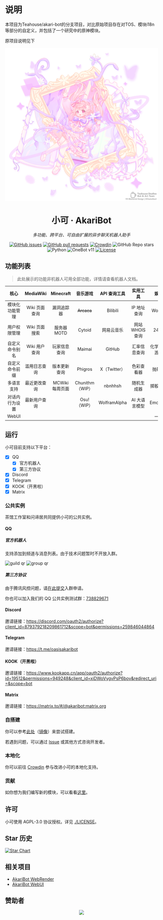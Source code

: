 # 说明
本项目为Teahouse/akari-bot的分支项目，对比原始项目存在对TOS、模块i18n等部分的自定义，并包括了一个研究中的原神模块。

原项目说明见下

<div align="center">
<img width="512" src="./assets/character_marked.png" alt="logo">

# 小可 · AkariBot

_多功能、跨平台、可自由扩展的异步聊天机器人助手_

[![GitHub issues](https://img.shields.io/github/issues/Teahouse-Studios/akari-bot)](https://github.com/Teahouse-Studios/akari-bot/issues)
[![GitHub pull requests](https://img.shields.io/github/issues-pr/Teahouse-Studios/akari-bot)](https://github.com/Teahouse-Studios/akari-bot/pulls)
[![Crowdin](https://badges.crowdin.net/akari-bot/localized.svg)](https://crowdin.com/project/akari-bot)
![GitHub Repo stars](https://img.shields.io/github/stars/Teahouse-Studios/akari-bot?style=social)
<br>
![Python](https://img.shields.io/badge/Python-3.12+-blue)
![OneBot v11](https://img.shields.io/badge/OneBot-v11-black)
[![License](https://img.shields.io/github/license/Teahouse-Studios/akari-bot)](https://github.com/Teahouse-Studios/akari-bot/blob/master/LICENSE)
</div>

## 功能列表
> 此处展示的功能非机器人可用全部功能，详情请查看机器人文档。

| 核心          | MediaWiki    | Minecraft      | 音乐游戏        | API 查询工具  | 实用工具         | 娱乐       | RSS               |
| :-----------: | :----------: | :------------: | :------------: | :-----------: |  :------------: | :--------: | :---------------: |
| 模块化功能管理  | Wiki 页面查询 | 漏洞追踪器     | ~~Arcaea~~     | Bilibili      | IP 地址查询     | Wordle     | MC 版本更新推送     |
| 用户权限管理    | Wiki 页面搜索 | 服务器 MOTD    | Cytoid         | 网易云音乐    | 网站 WHOIS 查询 | 24 点       | MC 新闻推送        |
| 自定义命令别名  | Wiki 用户查询 | 玩家信息查询   | Maimai          | GitHub       | 汇率信息查询    | 化学式小游戏 | MCWiki 每周页面推送 |
| 自定义命令前缀  | 滥用日志查询  | 版本更新查询   | Phigros         | X（Twitter）  |   色彩查看器    | 抛硬币      | 茶馆周报推送        |
| 多语言支持      | 最近更改查询 | MCWiki 每周页面 | Chunithm（WIP） |   nbnhhsh    |   随机生成器    | 掷骰工具    |                    |
| 对话内行为设置  | 最新用户查询 |                | Osu!（WIP）     | WolframAlpha  |   AI 大语言模型   | Emojimix   |                    |
|   WebUI |             |                |                |               |                | 一言        |                    |

## 运行

小可目前支持以下平台：
- [X] QQ
  - [X] 官方机器人
  - [X] 第三方协议
- [X] Discord
- [X] Telegram
- [X] KOOK（开黑啦）
- [X] Matrix

### 公共实例

茶馆工作室和问谛居共同提供小可的公共实例。

#### QQ
##### 官方机器人
支持添加到频道与消息列表。由于技术问题暂时不开放入群。
<div align="left">
  <img width="200" src="./assets/qqbot_qr_guild.png" alt="guild qr">
  <img width="200" src="./assets/qqbot_qr_group.png" alt="group qr">
</div>

##### 第三方协议
由于腾讯风控问题，请[在此提交](https://github.com/Teahouse-Studios/akari-bot/issues/new?assignees=OasisAkari&labels=New&template=add_new_group.yaml&title=%5BNEW%5D%3A+)入群申请。

你也可以加入我们的 QQ 公共实例测试群：[738829671](http://qm.qq.com/cgi-bin/qm/qr?k=nXkV2SUP_WWlCuSzzpnKJK_uYkG7n1im)

#### Discord

邀请链接：<https://discord.com/oauth2/authorize?client_id=879379218209861712&scope=bot&permissions=259846044864>

#### Telegram

邀请链接：<https://t.me/oasisakaribot>

#### KOOK（开黑啦）

邀请链接：<https://www.kookapp.cn/app/oauth2/authorize?id=19512&permissions=949248&client_id=xiDWoVygvPsP6bov&redirect_uri=&scope=bot>

#### Matrix

邀请链接：<https://matrix.to/#/@akaribot:matrix.org>

### 自搭建

你可以参考[此处](https://bot.teahouse.team/wiki/%E8%87%AA%E6%90%AD%E5%BB%BA)（[镜像](https://github.com/Teahouse-Studios/akari-bot/wiki/%E8%87%AA%E6%90%AD%E5%BB%BA%E6%8C%87%E5%8D%97)）来尝试搭建。

若遇到问题，可以通过 [Issue](https://github.com/Teahouse-Studios/akari-bot/issues/new) 或其他方式咨询开发者。

### 本地化

你可以前往 [Crowdin](https://crowdin.com/project/akari-bot) 参与改进小可的本地化支持。

### 贡献

如你想为我们编写新的模块，可以看看[这里](https://bot.teahouse.team/wiki/%E6%A8%A1%E5%9D%97%E5%BC%80%E5%8F%91%E6%8C%87%E5%8D%97)。

## 许可

小可使用 AGPL-3.0 协议授权。详见 [./LICENSE](./LICENSE)。

## Star 历史
[![Star Chart](https://starchart.cc/Teahouse-Studios/akari-bot.svg?variant=adaptive)](https://starchart.cc/Teahouse-Studios/akari-bot)

## 相关项目
- [AkariBot WebRender](https://github.com/Teahouse-Studios/akari-bot-webrender)
- [AkariBot WebUI](https://github.com/Teahouse-Studios/akari-bot-webui)

## 赞助者
<p align="center">
  <a href="https://afdian.com/a/teahouse">
    <img src='https://fe.wd-ljt.com/m3me/sP0ns0r5/sP0ns0r5.svg'>
  </a>
</p>
